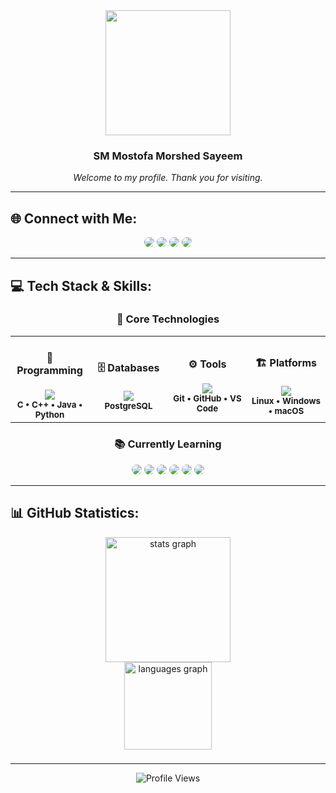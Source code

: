 
<div align="center">
  <img height="200" src="https://i.ibb.co.com/TxDP5pk5/Register-Login.gif"  />
  
  ### SM Mostofa Morshed Sayeem
  
  <p align="center">
    <em>Welcome to my profile. Thank you for visiting.</em>
  </p>
</div>

---

## 🌐 Connect with Me:
<div align="center">

<p>
<img src="https://img.shields.io/badge/GitHub-181717?style=for-the-badge&logo=github&logoColor=white" style="border-radius: 12px;" />
<img src="https://img.shields.io/badge/Facebook-1877F2?style=for-the-badge&logo=facebook&logoColor=white" style="border-radius: 12px;" />
<img src="https://img.shields.io/badge/LinkedIn-0077B5?style=for-the-badge&logo=linkedin&logoColor=white" style="border-radius: 12px;" />
<img src="https://img.shields.io/badge/X-000000?style=for-the-badge&logo=x&logoColor=white" style="border-radius: 12px;" />
</p>

</div>

---

## 💻 Tech Stack & Skills:

<div align="center">

### 🔧 Core Technologies

<table>
<tr>
<td align="center" width="25%">
<h4>💾 Programming</h4>
<img src="https://skillicons.dev/icons?i=c,cpp,java,python&theme=dark" />
<br/>
<sub><b>C • C++ • Java • Python</b></sub>
</td>
<td align="center" width="25%">
<h4>🗄️ Databases</h4>
<img src="https://skillicons.dev/icons?i=postgres&theme=dark" />
<br/>
<sub><b>PostgreSQL</b></sub>
</td>
<td align="center" width="25%">
<h4>⚙️ Tools</h4>
<img src="https://skillicons.dev/icons?i=git,github,vscode&theme=dark" />
<br/>
<sub><b>Git • GitHub • VS Code</b></sub>
</td>
<td align="center" width="25%">
<h4>🏗️ Platforms</h4>
<img src="https://skillicons.dev/icons?i=linux,windows,apple&theme=dark" />
<br/>
<sub><b>Linux • Windows • macOS</b></sub>
</td>
</tr>
</table>

### 📚 Currently Learning
<p>
<img src="https://img.shields.io/badge/CCNA-1BA0D7?style=for-the-badge&logo=cisco&logoColor=white" style="border-radius: 12px;" />
<img src="https://img.shields.io/badge/Docker-2496ED?style=for-the-badge&logo=docker&logoColor=white" style="border-radius: 12px;" />
<img src="https://img.shields.io/badge/Kubernetes-326CE5?style=for-the-badge&logo=kubernetes&logoColor=white" style="border-radius: 12px;" />
<img src="https://img.shields.io/badge/Python-3776AB?style=for-the-badge&logo=python&logoColor=white" style="border-radius: 12px;" />
<img src="https://img.shields.io/badge/Linux-FCC624?style=for-the-badge&logo=linux&logoColor=black" style="border-radius: 12px;" />
<img src="https://img.shields.io/badge/Japanese-FF6B6B?style=for-the-badge&logo=duolingo&logoColor=white" style="border-radius: 12px;" />
</p>

</div>

---

## 📊 GitHub Statistics:

<div align="center">
  <img src="https://github-readme-stats.vercel.app/api?username=smmmsmo&hide_title=false&hide_rank=false&show_icons=true&include_all_commits=true&count_private=true&disable_animations=false&theme=radical&locale=en&hide_border=false&order=1" height="200" alt="stats graph" /> <br>
  <img src="https://github-readme-stats.vercel.app/api/top-langs?username=smmmsmo&locale=en&hide_title=false&layout=compact&card_width=300&langs_count=5&theme=radical&hide_border=false&order=2" height="140" alt="languages graph"  />
</div>

###

---

<div align="center">

![Profile Views](https://komarev.com/ghpvc/?username=smmmsmo&color=blueviolet&style=flat-square&label=Profile+Views)

</div>

<!-- Proudly created with GPRM ( https://gprm.itsvg.in ) -->